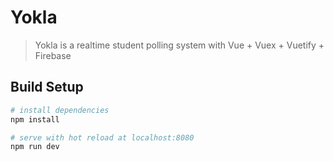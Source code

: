 # Yokla

> Yokla is a realtime student polling system with Vue + Vuex + Vuetify + Firebase

## Build Setup

``` bash
# install dependencies
npm install

# serve with hot reload at localhost:8080
npm run dev
```
